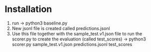# Installation

1. run -> python3 baseline.py
2. New jsonl file is created called predictions.jsonl
3. Use this file together with the sample_test.v1.json file to run the scorer.py to create the evaluation (called test_scores) -> python3 scorer.py sample_test.v1.json predictions.jsonl test_scores  
